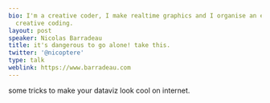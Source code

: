 ```yaml
---
bio: I'm a creative coder, I make realtime graphics and I organise an event about
  creative coding.
layout: post
speaker: Nicolas Barradeau
title: it's dangerous to go alone! take this.
twitter: '@nicoptere'
type: talk
weblink: https://www.barradeau.com
---
```

 some tricks to make your dataviz look cool on internet.